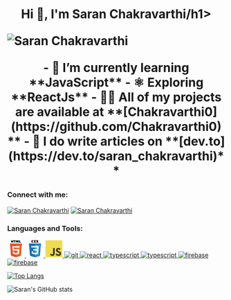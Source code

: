 <h1 align="center">Hi 👋, I'm Saran Chakravarthi/h1>
<p align="left"> <img src="https://komarev.com/ghpvc/?username=Chakravarthi0&label=Profile%20views&color=blueviolet&style=flat-square" alt="Saran Chakravarthi" /> </p>
 
 <p>
- 🌱 I’m currently learning **JavaScript**
- ⚛️ Exploring **ReactJs**
- 👨‍💻 All of my projects are available at **[Chakravarthi0](https://github.com/Chakravarthi0)**
- 📝 I do write articles on **[dev.to](https://dev.to/saran_chakravarthi)**
 </p>

<p align="left">
<h3 align="left">Connect with me:</h3>
<a href="https://twitter.com/SaranChakravar3" target="blank"><img align="center" src="https://raw.githubusercontent.com/rahuldkjain/github-profile-readme-generator/master/src/images/icons/Social/twitter.svg" alt="Saran Chakravarthi" height="30" width="40" /></a>
<a href="https://www.linkedin.com/in/saran-chakravarthi/" target="blank"><img align="center" src="https://raw.githubusercontent.com/rahuldkjain/github-profile-readme-generator/master/src/images/icons/Social/linked-in-alt.svg" alt="Saran Chakravarthi" height="30" width="40" /></a>
</p>
<h3 align="left">Languages and Tools:</h3>
<p align="left">
 <a href="https://www.w3.org/html/" target="_blank"> <img src="https://raw.githubusercontent.com/devicons/devicon/master/icons/html5/html5-original-wordmark.svg" alt="html5" width="40" height="40"/> </a>
  <a href="https://www.w3schools.com/css/" target="_blank"> <img src="https://raw.githubusercontent.com/devicons/devicon/master/icons/css3/css3-original-wordmark.svg" alt="css3" width="40" height="40"/> </a> 
  <a href="https://getbootstrap.com" target="_blank">
  <a href="https://developer.mozilla.org/en-US/docs/Web/JavaScript" target="_blank"> <img src="https://raw.githubusercontent.com/devicons/devicon/master/icons/javascript/javascript-original.svg" alt="javascript" width="40" height="40"/> </a> <a href="https://www.php.net" target="_blank"> </a> 
  <a href="https://git-scm.com/" target="_blank"> <img src="https://www.vectorlogo.zone/logos/git-scm/git-scm-icon.svg" alt="git" width="40" height="40"/> </a> 
  <a href="https://reactjs.org/docs/getting-started.html" target="_blank"> <img src="https://maheshdeshmukh.netlify.app/img/react.svg" alt="react" width="40" height="40"/> </a>  <a href="https://www.typescriptlang.org/" target="_blank"> <img src="https://cdn.worldvectorlogo.com/logos/typescript.svg" alt="typescript" width="40" height="40"/> </a> 
  <a href="https://redux-toolkit.js.org/" target="_blank"> <img src="https://d33wubrfki0l68.cloudfront.net/0834d0215db51e91525a25acf97433051f280f2f/c30f5/img/redux.svg" alt="typescript" width="40" height="40"/> </a>
  <a href="https://firebase.google.com/" target="_blank"> <img src="https://www.vectorlogo.zone/logos/firebase/firebase-icon.svg" alt="firebase" width="40" height="40"/> </a>
     <a href="https://tailwindcss.com/" target="_blank"> <img src="https://upload.wikimedia.org/wikipedia/commons/thumb/d/d5/Tailwind_CSS_Logo.svg/900px-Tailwind_CSS_Logo.svg.png?20211001194333" alt="firebase" width="40" height="40"/> </a>
</p>
 
[![Top Langs](https://github-readme-stats.vercel.app/api/top-langs/?username=Chakravarthi0&layout=compact&theme=radical)](https://github.com/anuraghazra/github-readme-stats)
 
  
![Saran's GitHub stats](https://github-readme-stats.vercel.app/api?username=Chakravarthi0&show_icons=true&theme=radical&hide=issues&count_private=true)



